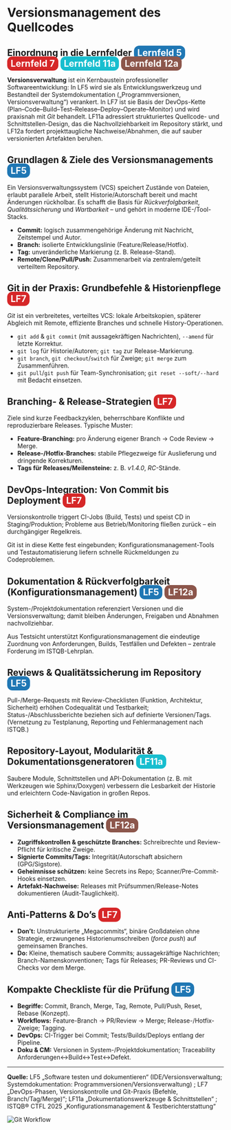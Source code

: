 <h1>Versionsmanagement des Quellcodes</h1>

<h2>
  Einordnung in die Lernfelder
  <span style="background-color:#1f77b4; color:white; padding:4px 8px; border-radius:12px;">Lernfeld 5</span>
  <span style="background-color:#d62728; color:white; padding:4px 8px; border-radius:12px;">Lernfeld 7</span>
  <span style="background-color:#17becf; color:white; padding:4px 8px; border-radius:12px;">Lernfeld 11a</span>
  <span style="background-color:#8c564b; color:white; padding:4px 8px; border-radius:12px;">Lernfeld 12a</span>
</h2>
<p><strong>Versionsverwaltung</strong> ist ein Kernbaustein professioneller Softwareentwicklung: In LF5 wird sie als Entwicklungswerkzeug und Bestandteil der Systemdokumentation („Programmversionen, Versionsverwaltung“) verankert. In LF7 ist sie Basis der DevOps-Kette (Plan–Code–Build–Test–Release–Deploy–Operate–Monitor) und wird praxisnah mit <em>Git</em> behandelt. LF11a adressiert strukturiertes Quellcode- und Schnittstellen-Design, das die Nachvollziehbarkeit im Repository stärkt, und LF12a fordert projekttaugliche Nachweise/Abnahmen, die auf sauber versionierten Artefakten beruhen.</p>

<h2>
  Grundlagen & Ziele des Versionsmanagements
  <span style="background-color:#1f77b4; color:white; padding:4px 8px; border-radius:12px;">LF5</span>
</h2>
<p>Ein Versionsverwaltungssystem (VCS) speichert Zustände von Dateien, erlaubt parallele Arbeit, stellt Historie/Autorschaft bereit und macht Änderungen rückholbar. Es schafft die Basis für <em>Rückverfolgbarkeit</em>, <em>Qualitätssicherung</em> und <em>Wartbarkeit</em> – und gehört in moderne IDE-/Tool-Stacks.</p>
<ul>
  <li><strong>Commit:</strong> logisch zusammengehörige Änderung mit Nachricht, Zeitstempel und Autor.</li>
  <li><strong>Branch:</strong> isolierte Entwicklungslinie (Feature/Release/Hotfix).</li>
  <li><strong>Tag:</strong> unveränderliche Markierung (z. B. Release-Stand). </li>
  <li><strong>Remote/Clone/Pull/Push:</strong> Zusammenarbeit via zentralem/geteilt verteiltem Repository.</li>
</ul>

<h2>
  Git in der Praxis: Grundbefehle & Historienpflege
  <span style="background-color:#d62728; color:white; padding:4px 8px; border-radius:12px;">LF7</span>
</h2>
<p><em>Git</em> ist ein verbreitetes, verteiltes VCS: lokale Arbeitskopien, späterer Abgleich mit Remote, effiziente Branches und schnelle History-Operationen.</p>
<ul>
  <li><code>git add</code> &amp; <code>git commit</code> (mit aussagekräftigen Nachrichten), <code>--amend</code> für letzte Korrektur.</li>
  <li><code>git log</code> für Historie/Autoren; <code>git tag</code> zur Release-Markierung.</li>
  <li><code>git branch</code>, <code>git checkout</code>/<code>switch</code> für Zweige; <code>git merge</code> zum Zusammenführen. </li>
  <li><code>git pull</code>/<code>git push</code> für Team-Synchronisation; <code>git reset --soft/--hard</code> mit Bedacht einsetzen.</li>
</ul>

<h2>
  Branching- & Release-Strategien
  <span style="background-color:#d62728; color:white; padding:4px 8px; border-radius:12px;">LF7</span>
</h2>
<p>Ziele sind kurze Feedbackzyklen, beherrschbare Konflikte und reproduzierbare Releases. Typische Muster:</p>
<ul>
  <li><strong>Feature-Branching:</strong> pro Änderung eigener Branch → Code Review → Merge.</li>
  <li><strong>Release-/Hotfix-Branches:</strong> stabile Pflegezweige für Auslieferung und dringende Korrekturen.</li>
  <li><strong>Tags für Releases/Meilensteine:</strong> z. B. <em>v1.4.0</em>, <em>RC</em>-Stände.</li>
</ul>

<h2>
  DevOps-Integration: Von Commit bis Deployment
  <span style="background-color:#d62728; color:white; padding:4px 8px; border-radius:12px;">LF7</span>
</h2>
<p>Versionskontrolle triggert CI-Jobs (Build, Tests) und speist CD in Staging/Produktion; Probleme aus Betrieb/Monitoring fließen zurück – ein durchgängiger Regelkreis.</p>
<p>Git ist in diese Kette fest eingebunden; Konfigurationsmanagement-Tools und Testautomatisierung liefern schnelle Rückmeldungen zu Codeproblemen. </p>

<h2>
  Dokumentation & Rückverfolgbarkeit (Konfigurationsmanagement)
  <span style="background-color:#1f77b4; color:white; padding:4px 8px; border-radius:12px;">LF5</span>
  <span style="background-color:#8c564b; color:white; padding:4px 8px; border-radius:12px;">LF12a</span>
</h2>
<p>System-/Projektdokumentation referenziert Versionen und die Versionsverwaltung; damit bleiben Änderungen, Freigaben und Abnahmen nachvollziehbar.</p>
<p>Aus Testsicht unterstützt Konfigurationsmanagement die eindeutige Zuordnung von Anforderungen, Builds, Testfällen und Defekten – zentrale Forderung im ISTQB-Lehrplan.</p>

<h2>
  Reviews & Qualitätssicherung im Repository
  <span style="background-color:#1f77b4; color:white; padding:4px 8px; border-radius:12px;">LF5</span>
</h2>
<p>Pull-/Merge-Requests mit Review-Checklisten (Funktion, Architektur, Sicherheit) erhöhen Codequalität und Testbarkeit; Status-/Abschlussberichte beziehen sich auf definierte Versionen/Tags. (Vernetzung zu Testplanung, Reporting und Fehlermanagement nach ISTQB.)</p>

<h2>
  Repository-Layout, Modularität & Dokumentationsgeneratoren
  <span style="background-color:#17becf; color:white; padding:4px 8px; border-radius:12px;">LF11a</span>
</h2>
<p>Saubere Module, Schnittstellen und API-Dokumentation (z. B. mit Werkzeugen wie Sphinx/Doxygen) verbessern die Lesbarkeit der Historie und erleichtern Code-Navigation in großen Repos.</p>

<h2>
  Sicherheit & Compliance im Versionsmanagement
  <span style="background-color:#8c564b; color:white; padding:4px 8px; border-radius:12px;">LF12a</span>
</h2>
<ul>
  <li><strong>Zugriffskontrollen & geschützte Branches:</strong> Schreibrechte und Review-Pflicht für kritische Zweige.</li>
  <li><strong>Signierte Commits/Tags:</strong> Integrität/Autorschaft absichern (GPG/Sigstore).</li>
  <li><strong>Geheimnisse schützen:</strong> keine Secrets ins Repo; Scanner/Pre-Commit-Hooks einsetzen.</li>
  <li><strong>Artefakt-Nachweise:</strong> Releases mit Prüfsummen/Release-Notes dokumentieren (Audit-Tauglichkeit).</li>
</ul>

<h2>
  Anti-Patterns & Do’s
  <span style="background-color:#d62728; color:white; padding:4px 8px; border-radius:12px;">LF7</span>
</h2>
<ul>
  <li><strong>Don’t:</strong> Unstrukturierte „Megacommits“, binäre Großdateien ohne Strategie, erzwungenes Historienumschreiben (<em>force push</em>) auf gemeinsamen Branches.</li>
  <li><strong>Do:</strong> Kleine, thematisch saubere Commits; aussagekräftige Nachrichten; Branch-Namenskonventionen; Tags für Releases; PR-Reviews und CI-Checks vor dem Merge.</li>
</ul>

<h2>
  Kompakte Checkliste für die Prüfung
  <span style="background-color:#1f77b4; color:white; padding:4px 8px; border-radius:12px;">LF5</span>
</h2>
<ul>
  <li><strong>Begriffe:</strong> Commit, Branch, Merge, Tag, Remote, Pull/Push, Reset, Rebase (Konzept).</li>
  <li><strong>Workflows:</strong> Feature-Branch → PR/Review → Merge; Release-/Hotfix-Zweige; Tagging.</li>
  <li><strong>DevOps:</strong> CI-Trigger bei Commit; Tests/Builds/Deploys entlang der Pipeline. </li>
  <li><strong>Doku & CM:</strong> Versionen in System-/Projektdokumentation; Traceability Anforderungen↔Build↔Test↔Defekt. </li>
</ul>

<hr/>
<p><strong>Quelle:</strong> LF5 „Software testen und dokumentieren“ (IDE/Versionsverwaltung; Systemdokumentation: Programmversionen/Versionsverwaltung) ; LF7 „DevOps-Phasen, Versionskontrolle und Git-Praxis (Befehle, Branch/Tag/Merge)“; LF11a „Dokumentationswerkzeuge & Schnittstellen“ ; ISTQB® CTFL 2025 „Konfigurationsmanagement & Testberichterstattung“</p>

<img src="/images/git-workflow.png" alt="Git Workflow" style="max-width:100%;height:auto" />